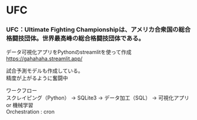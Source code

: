 # UFC
### UFC：Ultimate Fighting Championshipは、アメリカ合衆国の総合格闘技団体。世界最高峰の総合格闘技団体である。

データ可視化アプリをPythonのstreamlitを使って作成  
https://gahahaha.streamlit.app/  

試合予測モデルも作成している。  
精度が上がるように奮闘中

ワークフロー  
スクレイピング（Python） → SQLite3 → データ加工（SQL） → 可視化アプリ or 機械学習  
Orchestration : cron
